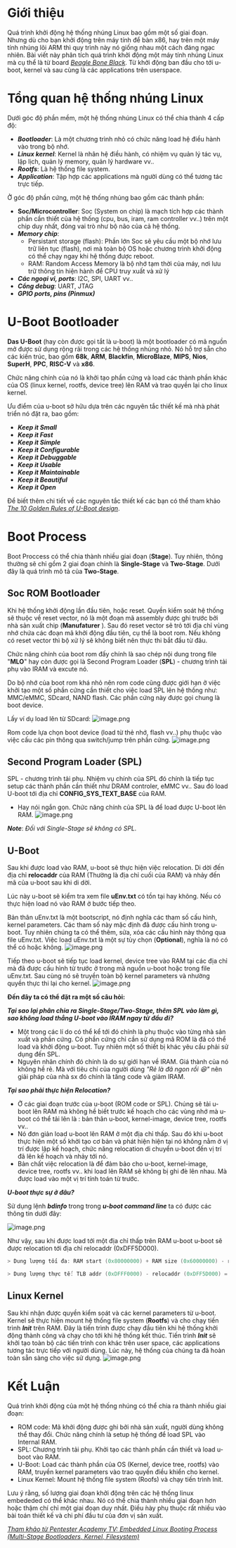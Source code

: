 # Giới thiệu
Quá trình khởi động hệ thống nhúng Linux bao gồm một số giai đoạn. Nhưng dù cho bạn khởi động trên máy tính để bàn x86, hay trên một máy tính nhúng lõi ARM thì quy trình này nó giống nhau một cách đáng ngạc nhiên. Bài viết này phân tích quá trình khởi động một máy tính nhúng Linux mà cụ thể là từ board *[Beagle Bone Black](https://beagleboard.org/black)*. Từ khởi động ban đầu cho tới u-boot, kernel và sau cùng là các applications trên userspace. 

# Tổng quan hệ thống nhúng Linux

Dướì góc độ phần mềm, một hệ thống nhúng Linux có thể chia thành 4 cấp độ:
* ***Bootloader***: Là một chương trình nhỏ có chức năng load hệ điều hành vào trong bộ nhớ.
* ***Linux kernel***: Kernel là nhân hệ điều hành, có nhiệm vụ quản lý tác vụ, lập lịch, quản lý memory, quản lý hardware vv..
* ***Rootfs***: Là hệ thống file system.
* ***Application***: Tập hợp các applications mà người dùng có thể tương tác trực tiếp.

Ở̀ góc độ phần cứng, một hệ thống nhúng bao gồm các thành phần:
* **Soc/Microcontroller**: Soc (System on chip) là mạch tích hợp các thành phần cần thiết của hệ thống (cpu, bus, iram, ram controller vv..) trên một chip duy nhất, đóng vai trò như bộ não của cả hệ thống.
* ***Memory chip***:
    * Persistant storage (flash): Phần lớn Soc sẽ yêu cầu một bộ nhớ lưu trữ liên tục (flash), nơi mà toàn bộ OS hoặc chương trình khởi động có thể chạy ngay khi hệ thống được reboot.
    * RAM: Random Access Memory là bộ nhớ tạm thời của máy, nơi lưu trữ thông tin hiện hành để CPU truy xuất và xử lý
* ***Các ngoại vi, ports***: I2C, SPI, UART vv..
* ***Cổng debug***: UART, JTAG
* ***GPIO ports, pins (Pinmux)***

# U-Boot Bootloader
**Das U-Boot** (hay còn được gọi tắt là u-boot) là một bootloader có mã nguồn mở được sử dụng rộng rãi trong các hệ thống nhúng nhỏ. Nó hỗ trợ sẵn cho các kiến trúc, bao gồm  **68k**, **ARM**, **Blackfin**, **MicroBlaze**, **MIPS**, **Nios**, **SuperH**, **PPC**, **RISC-V** và **x86**.

Chức năng chính của nó là khởi tạo phần cứng và load các thành phần khác của OS (linux kernel, rootfs, device tree) lên RAM và trao quyền 
lại cho linux kernel.

Ưu điểm của u-boot sở hữu dựa trên các nguyên tắc thiết kế mà nhà phát triển nó đặt ra, bao gồm:
* ***Keep it Small***
* ***Keep it Fast***
* ***Keep it Simple***
* ***Keep it Configurable***
* ***Keep it Debuggable***
* ***Keep it Usable***
* ***Keep it Maintainable***
* ***Keep it Beautiful***
* ***Keep it Open***

Để biết thêm chi tiết về các nguyên tắc thiết kế các bạn có thể tham khảo *[The 10 Golden Rules of U-Boot design](https://www.denx.de/wiki/U-Boot/DesignPrinciples)*.
# Boot Process
Boot Proccess có thể chia thành nhiều giai đoạn (**Stage**). Tuy nhiên, thông thường sẽ chỉ gồm 2 giai đoạn chính là **Single-Stage** và **Two-Stage**. Dưới đây là quá trình mô tả của **Two-Stage**.
## Soc ROM Bootloader
Khi hệ thống khởi động lần đầu tiên, hoặc reset.  Quyền kiểm soát hệ thống sẽ thuộc về reset vector, nó là một đoạn mã assembly được ghi trước bởi nhà sản xuất chip (**Manufaturer** ). Sau đó reset vector sẽ trỏ tới địa chỉ vùng nhớ chứa các đoạn mã khởi động đầu tiên, cụ thể là boot rom. Nếu không có reset vector thì bộ xử lý sẽ không biết nên thực thi bắt đầu từ đâu.

Chức năng chính của boot rom đấy chính là sao chép nội dung trong file "**MLO**"  hay còn được gọi là Second Program Loader (**SPL**) - chương trình tải phụ vào IRAM và excute nó. 

Do bộ nhớ của boot rom khá nhỏ nên rom code cũng được giới hạn ở việc khởi tạo một số phần cứng cần thiết cho việc load SPL lên hệ thống như: MMC/eMMC, SDcard, NAND flash. Các phần cứng này được gọi chung là boot device. 

Lấy ví dụ load lên từ SDcard:
![image.png](https://images.viblo.asia/f0f60878-d6ad-4b8c-b2a8-ca21387e29b6.png)

Rom code lựa chọn boot device (load từ thẻ nhớ, flash vv..) phụ thuộc vào việc cấu các pin thông qua switch/jump trên phần cứng. 
![image.png](https://images.viblo.asia/cf1d8071-6663-42d6-b3f2-b14949dd32bc.png)

## Second Program Loader (SPL)
SPL - chương trình tải phụ. Nhiệm vụ chính của SPL đó chính là tiếp tục setup các thành phần cần thiết như DRAM controler, eMMC vv.. Sau đó load U-boot tới địa chỉ **CONFIG_SYS_TEXT_BASE** của RAM.
* Hay nói ngắn gọn. Chức năng chính của SPL là để load được U-boot lên RAM.
 ![image.png](https://images.viblo.asia/253acfa0-6004-4e9c-ae3e-817bbd741315.png)

 ***Note***: *Đối với Single-Stage sẽ không có SPL.*

## U-Boot 
Sau khi được load vào RAM, u-boot sẽ thực hiện việc relocation. Di dời đến địa chỉ **relocaddr** của RAM (Thường là địa chỉ cuối của RAM) và nhảy đến mã của u-boot sau khi di dời.

Lúc này u-boot sẽ kiểm tra xem file **uEnv.txt** có tồn tại hay không. Nếu có thực hiện load nó vào RAM ở bước tiếp theo.

Bản thân uEnv.txt là một bootscript, nó định nghĩa các tham số cấu hình, kernel parameters. Các tham số này mặc định đã được cấu hình trong u-boot. Tuy nhiên chúng ta có thể thêm, sửa, xóa các cấu hình này thông qua file uEnv.txt. Việc load uEnv.txt là một sự tùy chọn (**Optional**), nghĩa là nó có thể có hoặc không.
![image.png](https://images.viblo.asia/772be7cc-05ae-422a-810b-5bac042a171a.png)

Tiếp theo u-boot sẽ tiếp tục load kernel, device tree  vào RAM tại các địa chỉ mà đã được cấu hình từ trước ở trong mã nguồn u-boot hoặc trong file uEnv.txt. Sau cùng nó sẽ truyền toàn bộ kernel parameters và nhường quyền thực thi lại cho kernel.
![image.png](https://images.viblo.asia/eef3c97e-b9d1-4957-b8f0-c12232e66ab9.png)

**Đến đây ta có thể đặt ra một số câu hỏi:**

***Tại sao lại phân chia ra Single-Stage/Two-Stage, thêm SPL vào làm gì, sao không load thẳng U-boot vào IRAM ngay từ đầu đi?***
* Một trong các lí do có thể kể tới đó chính là phụ thuộc vào từng nhà sản xuất và phần cứng. Có phần cứng chỉ cần sử dụng mã ROM là đã có thể load và khởi động u-boot. Tuy nhiên một số thiết bị khác yêu cầu phải sử dụng đến SPL.
* Nguyên nhân chính đó chính là do sự giới hạn về IRAM. Giá thành của nó không hề rẻ. Mà với tiêu chí của người dùng  *"Rẻ là đã ngon rồi :laughing:"*  nên giải pháp của nhà sx đó chính là tăng code và giảm IRAM.

***Tại sao phải thực hiện Relocation?***
* Ở các giai đoạn trước của u-boot (ROM code or SPL). Chúng sẽ tải u-boot lên RAM mà không hề biết trước kế hoạch cho các vùng nhớ mà u-boot có thể tải lên là : bản thân u-boot, kernel-image, device tree, rootfs vv..
* Nó đơn giản load u-boot lên RAM ở một địa chỉ thấp. Sau đó khi u-boot thực hiện một số khởi tạo cơ bản và phát hiện hiện tại nó không nằm ở vị trí được lập kế hoạch, chức năng relocation di chuyển u-boot đến vị trí đã lên kế hoạch và nhảy tới nó.
* Bản chất việc relocation là để đảm bảo cho u-boot, kernel-image, device tree, rootfs vv.. khi load lên RAM sẽ không bị ghi đè lên nhau. Mà được load vào một vị trí tính toán từ trước.

***U-boot thực sự ở đâu?***

Sử dụng lệnh ***bdinfo*** trong trong ***u-boot command line*** ta có được các thông tin dưới đây:

![image.png](https://images.viblo.asia/8f4047be-1b02-49e6-abc4-529a1bcef910.png)

Như vậy, sau khi được load tới một địa chỉ thấp trên RAM u-boot u-boot sẽ được relocation tới địa chỉ  relocaddr (0xDFF5D000).
```objectivec
> Dung lượng tối đa: RAM start (0x80000000) + RAM size (0x60000000) - relocaddr (0xDFF5D000) = 652KB

> Dung lượng thực tế: TLB addr (0xDFFF0000) - relocaddr (0xDFF5D000) = 588KB
```

## Linux Kernel 
Sau khi nhận được quyền kiểm soát và các kernel parameters từ u-boot. Kernel sẽ thực hiện mount hệ thống file system (**Rootfs**) và cho chạy tiến trình ***Init*** trên RAM. Đây là tiến trình được chạy đầu tiên khi hệ thống khởi động thành công và chạy cho tới khi hệ thống kết thúc. 
Tiến trình ***Init***  sẽ khởi tạo toàn bộ các tiến trình con khác trên user space, các applications tương tác trực tiếp với người dùng. Lúc này, hệ thống của chúng ta đã hoàn toàn sẵn sàng cho việc sử dụng.
![image.png](https://images.viblo.asia/fb107ebd-cfd9-4c67-a709-5214996af665.png)
# Kết Luận
Quá trình khởi động của một hệ thống nhúng có thể chia ra thành nhiều giai đoạn:
* ROM code: Mã khởi động được ghi bởi nhà sản xuất, người dùng không thể thay đổi. Chức năng chính là setup hệ thống để load SPL vào Internal RAM.
* SPL: Chương trình tải phụ. Khởi tạo các thành phần cần thiết và load u-boot vào RAM.
* U-Boot: Load các thành phần của OS (Kernel, device tree, rootfs) vào RAM, truyền kernel parameters vào trao quyền điều khiển cho kernel.
* Linux Kernel: Mount hệ thống file system (Roofs) và chạy tiến trình Init.

Lưu ý rằng, số lượng giai đoạn khởi động trên các hệ thống linux embededed có thể khác nhau. Nó có thể chia thành nhiều giai đoạn hơn hoặc thậm chí chỉ một giai đoạn duy nhất. Đ̣iều ́này phụ thuộc rất nhiều vào bài toán thiết kế và chi phí đầu tư của đơn vị sản xuất.

*[Tham khảo từ Pentester Academy TV: Embedded Linux Booting Process (Multi-Stage Bootloaders, Kernel, Filesystem)](https://www.youtube.com/watch?v=DV5SZSdK0s)*
